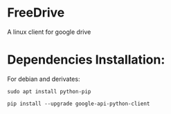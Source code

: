 # FreeDrive
A linux client for google drive

# Dependencies Installation:

For debian and derivates:

`sudo apt install python-pip`


`pip install --upgrade google-api-python-client`
